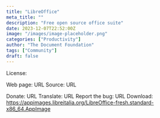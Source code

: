 ```yaml
---
title: "LibreOffice"
meta_title: ""
description: "Free open source office suite"
date: 2023-12-07T22:52:00Z
image: "/images/image-placeholder.png"
categories: ["Productivity"]
author: "The Document Foundation"
tags: ["Community"]
draft: false
---
```


License:

Web page: URL
Source: URL

Donate: URL
Translate: URL
Report the bug: URL
Download: https://appimages.libreitalia.org/LibreOffice-fresh.standard-x86_64.AppImage
